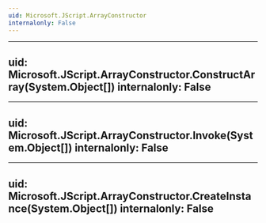```yaml
---
uid: Microsoft.JScript.ArrayConstructor
internalonly: False
---
```


---
uid: Microsoft.JScript.ArrayConstructor.ConstructArray(System.Object[])
internalonly: False
---

---
uid: Microsoft.JScript.ArrayConstructor.Invoke(System.Object[])
internalonly: False
---

---
uid: Microsoft.JScript.ArrayConstructor.CreateInstance(System.Object[])
internalonly: False
---
